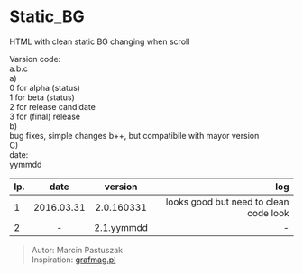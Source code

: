 # Static_BG
HTML with clean static BG changing when scroll

Varsion code: <br>
a.b.c <br>
a) <br>
0 for alpha (status) <br>
1 for beta (status) <br>
2 for release candidate <br>
3 for (final) release <br>
b) <br>
bug fixes, simple changes b++, but compatibile with mayor version <br>
C) <br>
date: <br>
yymmdd <br>

| lp. | date       | version |  log                                   |
| --- |:-------:|:-----:| --------------------------------------:|
| 1   | 2016.03.31 | 2.0.160331   | looks good but need to clean code look |
| 2   | -          | 2.1.yymmdd   | - |


>Autor: Marcin Pastuszak <br>
>Inspiration: [grafmag.pl](http://grafmag.pl/) <br>
